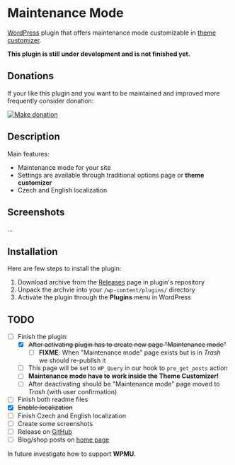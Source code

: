 # Maintenance Mode

[WordPress][1] plugin that offers maintenance mode customizable in [theme customizer][2].

__This plugin is still under development and is not finished yet.__

## Donations

If your like this plugin and you want to be maintained and improved more frequently consider donation:

[![Make donation](https://www.paypalobjects.com/webstatic/paypalme/images/pp_logo_small.png "PayPal.Me, your link to getting paid")][3]

## Description

Main features:

* Maintenance mode for your site
* Settings are available through traditional options page or __theme customizer__
* Czech and English localization

## Screenshots

...

## Installation

Here are few steps to install the plugin:

1. Download archive from the [Releases][6] page in plugin's repository
2. Unpack the archvie into your `/wp-content/plugins/` directory
3. Activate the plugin through the __Plugins__ menu in WordPress

## TODO

* [ ] Finish the plugin:
  - [x] ~~After activating plugin has to create new page "Maintenance mode"~~
    - [ ] __FIXME__: When "Maintenance mode" page exists but is in _Trash_ we should re-publish it
  - [ ] This page will be set to `WP_Query` in our hook to `pre_get_posts` action
  - [ ] __Maintenance mode have to work inside the Theme Customizer!__
  - [ ] After deactivating should be "Maintenance mode" page moved to _Trash_ (with user confirmation)
* [ ] Finish both readme files
* [x] ~~Enable localization~~
* [ ] Finish Czech and English localization
* [ ] Create some screenshots
* [ ] Release on [GitHub][4]
* [ ] Blog/shop posts on [home page][5]

In future investigate how to support __WPMU__.

[1]:https://wordpress.org/
[2]:https://codex.wordpress.org/Theme_Customization_API
[3]:https://www.paypal.me/ondrejd
[4]:https://github.com/ondrejd/odwp-maintenance_mode
[5]:https://ondrejd.com/
[6]:https://github.com/ondrejd/odwp-maintenance_mode/releases
